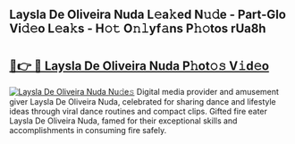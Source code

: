 ## Laysla De Oliveira Nuda L𝚎a𝚔ed N𝚞𝚍e - Part-GIo Vi𝚍𝚎o L𝚎a𝚔s - H𝚘𝚝 O𝚗𝚕yf𝚊ns P𝚑𝚘tos rUa8h

# <h2><a href="http://kf7123.oniu.top/?m=Laysla+De+Oliveira+Nuda">🔗👉 🔴 Laysla De Oliveira Nuda P𝚑ot𝚘𝚜 V𝚒d𝚎o</a></h2>

[![Laysla De Oliveira Nuda Nu𝚍e𝚜](https://i.imgur.com/0qMVB7G.gif)](http://kf7123.oniu.top/?m=Laysla+De+Oliveira+Nuda)
Digital media provider and amusement giver Laysla De Oliveira Nuda, celebrated for sharing dance and lifestyle ideas through viral dance routines and compact clips. Gifted fire eater Laysla De Oliveira Nuda, famed for their exceptional skills and accomplishments in consuming fire safely.  
